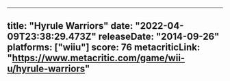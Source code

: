 
---
title: "Hyrule Warriors"
date: "2022-04-09T23:38:29.473Z"
releaseDate: "2014-09-26"
platforms: ["wiiu"]
score: 76
metacriticLink: "https://www.metacritic.com/game/wii-u/hyrule-warriors"
---
